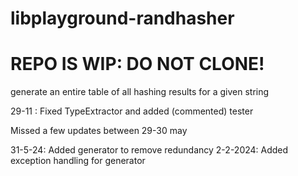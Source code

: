 # libplayground-randhasher
# REPO IS WIP: DO NOT CLONE!
generate an entire table of all hashing results for a given string

29-11 : Fixed TypeExtractor and added (commented) tester

Missed a few updates between 29-30 may

31-5-24: Added generator to remove redundancy
2-2-2024: Added exception handling for generator
